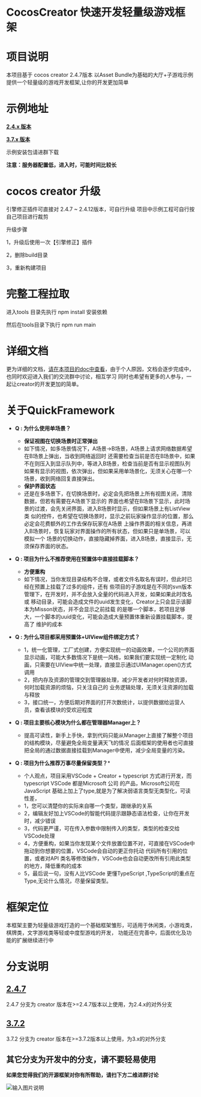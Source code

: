 # CocosCreator 快速开发轻量级游戏框架
# 项目说明
本项目基于 cocos creator 2.4.7版本
以Asset Bundle为基础的大厅+子游戏示例
提供一个轻量级的游戏开发框架,让你的开发更加简单

# 示例地址

**[2.4.x 版本](http://193.112.6.153:8080/web-mobile247)**

**[3.7.x 版本](http://193.112.6.153:8080/web-mobile)**

示例安装包请进群下载

**注意：服务器配置低，进入时，可能时间比较长**

# cocos creator 升级
引擎修正插件可直接对 2.4.7 ~ 2.4.12版本，可自行升级
项目中示例工程可自行按自己项目进行裁剪

升级步骤

1，升级后使用一次【引擎修正】插件

2，删除build目录

3，重新构建项目

# 完整工程拉取

进入tools 目录先执行 npm install 安装依赖

然后在tools目录下执行 npm run main 

# 详细文档
更为详细的文档，[请在本项目的doc中查看](doc)，由于个人原因，文档会逐步完成中，也同时欢迎进入我们的交流群中讨论，相互学习
同时也希望有更多的人参与，一起让creator的开发更加的简单。

# 关于QuickFramework
- **Q : 为什么使用单场景？**
    - **保证视图在切换场景时正常弹出**
    * 如下情况，如多场景情况下，A场景->B场景，A场景上请求网络数据希望在B场景上弹出，当收到网络返回时
    还需要检查当前是否在B场景中，如果不在则压入到显示队列中，等进入B场景，检查当前是否有显示视图队列
    如果有显示的视图，依次弹出，但如果采用单场景化，无须关心在哪一个场景，收到网络回复直接弹出。
    - **保护界面状态**
    * 还是在多场景下，在切换场景时，必定会先把场景上所有视图关闭，清除数据，但若有需要在A场景下显示的
    界面也希望在B场景下显示，此时场景的过渡，会先关闭界面，进入B场景时显示，但如果场景上有ListView类
    似的控件，也希望在切换场景时，显示之前玩家操作显示的位置，那么必定会花费额外的工作去保存玩家在A场景
    上操作界面的相关信息，再进入B场景时，恢复玩家对界面操作的所有状态，但如果只是单场景，可以模拟一个
    场景的切换动作，直接隐藏掉界面，进入B场景，直接显示，无须保存界面的状态。

- **Q : 项目为什么不推荐使用在预置体中直接挂载脚本？**
    - **方便重构**
    * 如下情况，当你发现目录结构不合理，或者文件名取名有误时，但此时已经在预置上挂载了过多的组件，还有
    些项目的子游戏是在不同的svn版本管理下，在开发时，并不会放入全量的代码进入开发，如果如果此时改名或
    移动目录，可能会造成文件的uuid发生变化，Creator上只会显示该脚本为Misson状态，并不会显示之前挂载
    的是哪一个脚本，若项目足够大，一个脚本的uuid变化，可能会造成大量预置体重新设置挂载脚本，提高了
    维护的成本
- **Q : 为什么项目都采用预置体+UIView组件绑定方式？**
    - 1，统一化管理，工厂式创建，方便实现统一的动画效果，一个公司的界面显示动画，可能大多数情况下是统一风格，如果我们要实现统一定制化
    动画，只需要在UIView中统一处理，直接显示通过UIManager.open()方式调用
    * 2，把内存及资源的管理交到管理器处理，减少开发者对何时释放资源，何时加载资源的烦恼，只关注自己的
    业务逻辑处理，无须关注资源的加载与释放
    * 3，接口统一，方便后期对界面的打开次数统计，以提供数据给运营人员，查看该模块的受欢迎程度
- **Q : 项目主要核心模块为什么都在管理器Manager上？**
    - 提高可读性，新手上手快，拿到代码只能从Manager上直接了解整个项目的结构模块，尽量避免全局变量满天飞的情况
    后面框架的使用者也可直接把全局的通过数据直接挂载到Manager中使用，减少全局变量的污染。
- **Q : 项目为什么推荐万事尽量保留类型？***
    - 个人观点，项目采用VSCode + Creator + typescript 方式进行开发，而typescript VSCode 都是Microsoft 公司
    的产品，Microsoft公司在JavaScript 基础上加上了type,就是为了解决弱语言类型无类型化，可读性差，
    * 1，您可以清楚你的实际来自哪一个类型，跟继承的关系
    * 2，编辑友好加上VSCode的智能代码提示跟静态语法检查，让你在开发时，减少错误
    * 3，代码更严谨，可在传入参数中限制传入的类型，类型的检查交给VSCode处理
    * 4，方便重构，如果当你发现某个文件放置位置不对，可直接在VSCode中拖动到你想要的位置，VSCode会自动的更正你托动
    代码所有引用的位置，或者对API 类名等修改操作，VSCode也会自动更改所有引用此类型的地方，降低重构的成本
    * 5，最后说一句，没有人比VSCode 更懂TypeScript ,TypeScript的重点在Type,无论什么情况，尽量保留类型。
# 框架定位
本框架主要为轻量级游戏打造的一个基础框架雏形，可适用于休闲类，小游戏类，棋牌类，文字游戏类等轻或中度型游戏的开发，
功能还在完善中，后面优化及功能的扩展继续进行中

# 分支说明
## [2.4.7](https://gitee.com/top-discover/QuickFramework/tree/2.4.7)
2.4.7 分支为 creator 版本在>=2.4.7版本以上使用，为2.4.x的对外分支
## [3.7.2](https://gitee.com/top-discover/QuickFramework/tree/3.7.2)
3.7.2 分支为 creator 版本在>=3.7.2版本以上使用，为3.x的对外分支
## 其它分支为开发中的分支，请不要轻易使用

**如果您觉得我们的开源框架对你有所帮助，请扫下方二维进群讨论**

![输入图片说明](doc/images/qq.jpg)